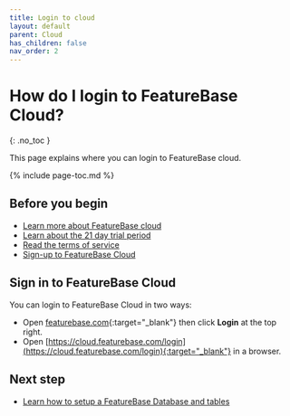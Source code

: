 ```yaml
---
title: Login to cloud
layout: default
parent: Cloud
has_children: false
nav_order: 2
---
```


# How do I login to FeatureBase Cloud?
{: .no_toc }

This page explains where you can login to FeatureBase cloud.

{% include page-toc.md %}

## Before you begin

* [Learn more about FeatureBase cloud](/docs/cloud/cloud-home)
* [Learn about the 21 day trial period](/docs/cloud/cloud-home#cloud-trial)
* [Read the terms of service](https://www.featurebase.com/cloud-terms)
* [Sign-up to FeatureBase Cloud](cloud-signup)


## Sign in to FeatureBase Cloud

You can login to FeatureBase Cloud in two ways:

* Open [featurebase.com](https://www.featurebase.com/){:target="_blank"} then click **Login** at the top right.
* Open [https://cloud.featurebase.com/login](https://cloud.featurebase.com/login){:target="_blank"} in a browser.
## Next step

* [Learn how to setup a FeatureBase Database and tables](/docs/cloud/cloud-databases/cloud-db-manage)
